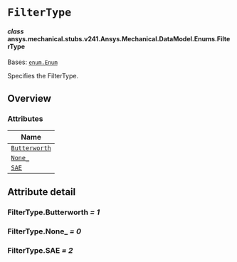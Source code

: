 <!-- vale off -->

<a id="filtertype"></a>

# `FilterType`

<a id="ansys.mechanical.stubs.v241.Ansys.Mechanical.DataModel.Enums.FilterType"></a>

#### *class* ansys.mechanical.stubs.v241.Ansys.Mechanical.DataModel.Enums.FilterType

Bases: [`enum.Enum`](https://docs.python.org/3/library/enum.html#enum.Enum)

Specifies the FilterType.

<!-- !! processed by numpydoc !! -->

<a id="overview"></a>

## Overview

### Attributes

| Name |
| -------------------------------------------- |
| [`Butterworth`](#FilterType.Butterworth) |
| [`None_`](#FilterType.None_) |
| [`SAE`](#FilterType.SAE) |

<a id="attribute-detail"></a>

## Attribute detail

<a id="FilterType.Butterworth"></a>

### FilterType.Butterworth *= 1*

<a id="FilterType.None_"></a>

### FilterType.None_ *= 0*

<a id="FilterType.SAE"></a>

### FilterType.SAE *= 2*

<!-- vale on -->
